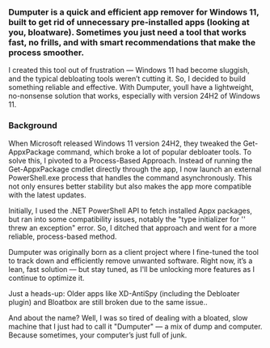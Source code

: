 ### Dumputer is a quick and efficient app remover for Windows 11, built to get rid of unnecessary pre-installed apps (looking at you, bloatware). Sometimes you just need a tool that works fast, no frills, and with smart recommendations that make the process smoother. 

I created this tool out of frustration — Windows 11 had become sluggish, and the typical debloating tools weren’t cutting it. So, I decided to build something reliable and effective. With Dumputer, youll have a lightweight, no-nonsense solution that works, especially with version 24H2 of Windows 11.

### Background
When Microsoft released Windows 11 version 24H2, they tweaked the Get-AppxPackage command, which broke a lot of popular debloater tools. To solve this, I pivoted to a Process-Based Approach. Instead of running the Get-AppxPackage cmdlet directly through the app, I now launch an external PowerShell.exe process that handles the command asynchronously. This not only ensures better stability but also makes the app more compatible with the latest updates.

Initially, I used the .NET PowerShell API to fetch installed Appx packages, but ran into some compatibility issues, notably the "type initializer for '<Module>' threw an exception" error. So, I ditched that approach and went for a more reliable, process-based method.

Dumputer was originally born as a client project where I fine-tuned the tool to track down and efficiently remove unwanted software. Right now, it’s a lean, fast solution — but stay tuned, as I'll be unlocking more features as I continue to optimize it.

Just a heads-up: Older apps like XD-AntiSpy (including the Debloater plugin) and Bloatbox are still broken due to the same issue..

And about the name? Well, I was so tired of dealing with a bloated, slow machine that I just had to call it "Dumputer" — a mix of dump and computer. Because sometimes, your computer’s just full of junk. 
